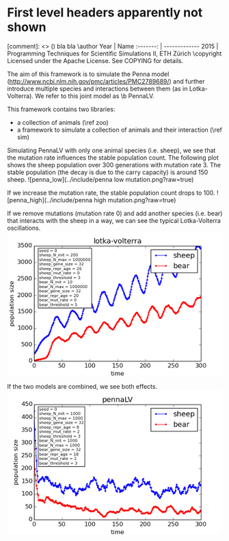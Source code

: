 # First level headers apparently not shown

[comment]: <> ()   bla bla
\author
Year      | Name
:-------: | -------------
2015 | Programming Techniques for Scientific Simulations II, ETH Zürich
\copyright Licensed under the Apache License. See COPYING for details.

The aim of this framework is to simulate the Penna model 
(http://www.ncbi.nlm.nih.gov/pmc/articles/PMC2789689/)
and further introduce multiple species and interactions between them 
(as in Lotka-Volterra). We refer to this joint model as \b PennaLV.

This framework contains two libraries:
* a collection of animals (\ref zoo)
* a framework to simulate a collection of animals and their interaction (\ref sim)

Simulating PennaLV with only one animal species (i.e. sheep), we see that the mutation rate
influences the stable population count. The following plot shows the 
sheep population over 300 generations with mutation rate 3. The stable population 
(the decay is due to the carry capacity) is around 150 sheep.
![penna_low](../include/penna low mutation.png?raw=true)

If we increase the mutation rate, the stable population count drops to 100.
![penna_high](../include/penna high mutation.png?raw=true)

If we remove mutations (mutation rate 0) and add another species (i.e. bear) that interacts with
the sheep in a way, we can see the typical Lotka-Volterra oscillations.
![lotka_volterra](../include/lotka-volterra.png?raw=true)

If the two models are combined, we see both effects.
![pennaLV](../include/pennaLV.png?raw=true)



